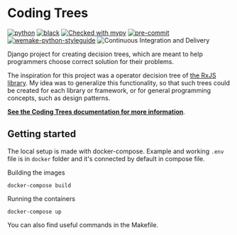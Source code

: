 # Coding Trees

[![python](https://img.shields.io/static/v1?label=python&message=3.9%2B&color=informational&logo=python&logoColor=white)](https://www.python.org/)
[![black](https://img.shields.io/badge/code%20style-black-000000.svg)](https://github.com/python/black)
[![Checked with mypy](http://www.mypy-lang.org/static/mypy_badge.svg)](http://mypy-lang.org/)
[![pre-commit](https://img.shields.io/badge/pre--commit-enabled-brightgreen?logo=pre-commit&logoColor=white)](https://github.com/pre-commit/pre-commit)
[![wemake-python-styleguide](https://img.shields.io/badge/style-wemake-000000.svg)](https://github.com/wemake-services/wemake-python-styleguide)
![Continuous Integration and Delivery](https://github.com/tobiwankenobii/coding-trees/workflows/Github%20Actions/badge.svg?branch=main)

Django project for creating decision trees, which are meant to help programmers choose correct solution for their problems.

The inspiration for this project was a operator decision tree of [the RxJS library](https://rxjs.dev/operator-decision-tree).
My idea was to generalize this functionality, so that such trees could be created for each library or framework, or for general programming concepts, such as design patterns.

[**See the Coding Trees documentation for more information**](https://google.com).

## Getting started

The local setup is made with docker-compose. Example and working `.env` file is in `docker` folder and it's connected
by default in compose file.

Building the images

```shell
docker-compose build
```

Running the containers

```shell
docker-compose up
```

You can also find useful commands in the Makefile.
